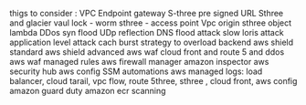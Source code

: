 thigs to consider :
VPC Endpoint gateway
S-three pre signed URL 
Sthree and glacier vaul lock - worm
sthree - access point
Vpc origin
sthree object lambda
DDos
syn flood
UDp reflection
DNS flood attack
slow loris attack
application level attack
cach burst strategy to overload backend
aws shield standard
aws shield advanced
aws waf
cloud front and route 5 and ddos 
aws waf  managed rules 
aws firewall manager
amazon inspector
aws security hub
aws config
SSM automations
aws managed logs: load balancer, cloud tarail, vpc flow, route 5three, sthree , cloud front, aws config
amazon guard duty
amazon ecr scanning


